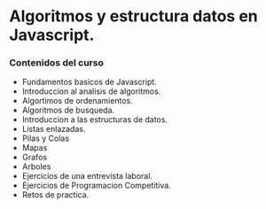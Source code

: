 # Algoritmos y estructura datos en Javascript.

### Contenidos del curso

* Fundamentos basicos de Javascript.
* Introduccion al analisis de algoritmos.
* Algortimos de ordenamientos.
* Algoritmos de busqueda.
* Introduccion a las estructuras de datos.
* Listas enlazadas.
* Pilas y Colas
* Mapas
* Grafos
* Arboles
* Ejercicios de una entrevista laboral.
* Ejercicios de Programacion Competitiva.
* Retos de practica.
